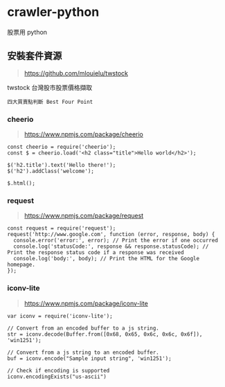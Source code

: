 # crawler-python
股票用 python 

## 安裝套件資源

> https://github.com/mlouielu/twstock

twstock 台灣股市股票價格擷取

```
四大買賣點判斷 Best Four Point

```

### cheerio
> https://www.npmjs.com/package/cheerio

```
const cheerio = require('cheerio');
const $ = cheerio.load('<h2 class="title">Hello world</h2>');

$('h2.title').text('Hello there!');
$('h2').addClass('welcome');

$.html();
```

### request
> https://www.npmjs.com/package/request

```
const request = require('request');
request('http://www.google.com', function (error, response, body) {
  console.error('error:', error); // Print the error if one occurred
  console.log('statusCode:', response && response.statusCode); // Print the response status code if a response was received
  console.log('body:', body); // Print the HTML for the Google homepage.
});
```

### iconv-lite
> https://www.npmjs.com/package/iconv-lite

```
var iconv = require('iconv-lite');

// Convert from an encoded buffer to a js string.
str = iconv.decode(Buffer.from([0x68, 0x65, 0x6c, 0x6c, 0x6f]), 'win1251');

// Convert from a js string to an encoded buffer.
buf = iconv.encode("Sample input string", 'win1251');

// Check if encoding is supported
iconv.encodingExists("us-ascii")
```
